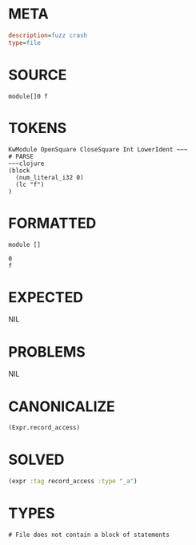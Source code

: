 # META
~~~ini
description=fuzz crash
type=file
~~~
# SOURCE
~~~roc
module[]0 f
~~~
# TOKENS
~~~text
KwModule OpenSquare CloseSquare Int LowerIdent ~~~
# PARSE
~~~clojure
(block
  (num_literal_i32 0)
  (lc "f")
)
~~~
# FORMATTED
~~~roc
module []

0
f
~~~
# EXPECTED
NIL
# PROBLEMS
NIL
# CANONICALIZE
~~~clojure
(Expr.record_access)
~~~
# SOLVED
~~~clojure
(expr :tag record_access :type "_a")
~~~
# TYPES
~~~roc
# File does not contain a block of statements
~~~
